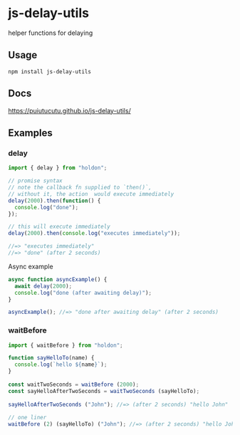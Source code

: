 # js-delay-utils

helper functions for delaying

## Usage

```
npm install js-delay-utils
```

## Docs

https://puiutucutu.github.io/js-delay-utils/

## Examples

### delay

```js
import { delay } from "holdon";

// promise syntax
// note the callback fn supplied to `then()`,
// without it, the action  would execute immediately
delay(2000).then(function() {
  console.log("done");
});

// this will execute immediately
delay(2000).then(console.log("executes immediately"));

//=> "executes immediately"
//=> "done" (after 2 seconds)
```

Async example

```js
async function asyncExample() {
  await delay(2000);
  console.log("done (after awaiting delay)");
}

asyncExample(); //=> "done after awaiting delay" (after 2 seconds)
```

### waitBefore

```js
import { waitBefore } from "holdon";

function sayHelloTo(name) {
  console.log(`hello ${name}`);
}
 
const waitTwoSeconds = waitBefore (2000);
const sayHelloAfterTwoSeconds = waitTwoSeconds (sayHelloTo);
 
sayHelloAfterTwoSeconds ("John"); //=> (after 2 seconds) "hello John"
 
// one liner
waitBefore (2) (sayHelloTo) ("John"); //=> (after 2 seconds) "hello John"
```